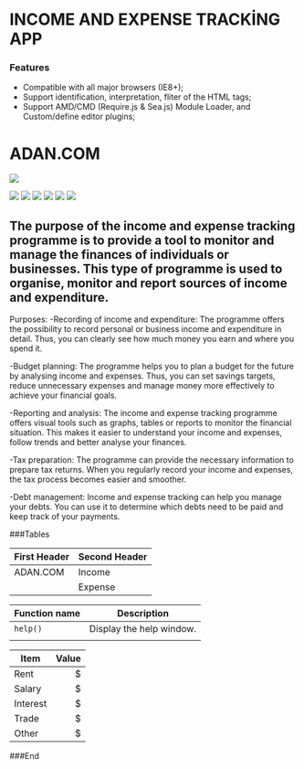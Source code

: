 # INCOME AND EXPENSE TRACKİNG APP

 ### Features
- Compatible with all major browsers (IE8+); 
- Support identification, interpretation, fliter of the HTML tags;
- Support AMD/CMD (Require.js & Sea.js) Module Loader, and Custom/define editor plugins;

# ADAN.COM

![](https://i.ibb.co/K5HJR8H/ADAN.png)



![](https://img.shields.io/github/stars/pandao/editor.md.svg) ![](https://img.shields.io/github/forks/pandao/editor.md.svg) ![](https://img.shields.io/github/tag/pandao/editor.md.svg) ![](https://img.shields.io/github/release/pandao/editor.md.svg) ![](https://img.shields.io/github/issues/pandao/editor.md.svg) ![](https://img.shields.io/bower/v/editor.md.svg)


## The purpose of the income and expense tracking programme is to provide a tool to monitor and manage the finances of individuals or businesses. This type of programme is used to organise, monitor and report sources of income and expenditure.

Purposes:
-Recording of income and expenditure: The programme offers the possibility to record personal or business income and expenditure in detail. Thus, you can clearly see how much money you earn and where you spend it.

-Budget planning: The programme helps you to plan a budget for the future by analysing income and expenses. Thus, you can set savings targets, reduce unnecessary expenses and manage money more effectively to achieve your financial goals.

-Reporting and analysis: The income and expense tracking programme offers visual tools such as graphs, tables or reports to monitor the financial situation. This makes it easier to understand your income and expenses, follow trends and better analyse your finances.

-Tax preparation: The programme can provide the necessary information to prepare tax returns. When you regularly record your income and expenses, the tax process becomes easier and smoother.

-Debt management: Income and expense tracking can help you manage your debts. You can use it to determine which debts need to be paid and keep track of your payments.


###Tables
                    
| First Header  | Second Header |
| ------------- | ------------- |
| ADAN.COM | Income  |
|   | Expense  |


| Function name | Description                    |
| ------------- | ------------------------------ |
| `help()`      | Display the help window.       |
|  |     |

| Item      | Value |
| --------- | -----:|
| Rent  | $ |
| Salary     |   $ |
| Interest      |    $|
| Trade  | $ |
| Other  | $ |

              

###End
